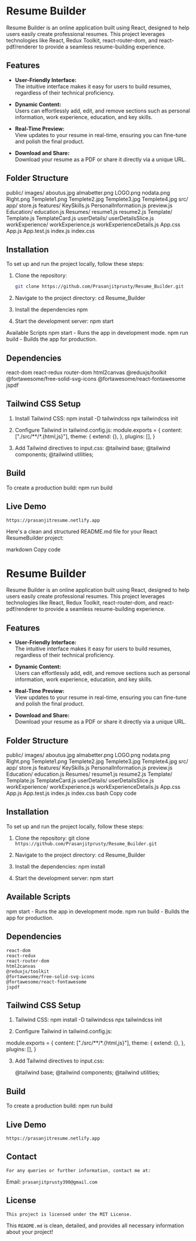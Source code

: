 # Resume Builder

Resume Builder is an online application built using React, designed to help users easily create professional resumes. This project leverages technologies like React, Redux Toolkit, react-router-dom, and react-pdf/renderer to provide a seamless resume-building experience.

## Features

- **User-Friendly Interface:**  
  The intuitive interface makes it easy for users to build resumes, regardless of their technical proficiency.

- **Dynamic Content:**  
  Users can effortlessly add, edit, and remove sections such as personal information, work experience, education, and key skills.

- **Real-Time Preview:**  
  View updates to your resume in real-time, ensuring you can fine-tune and polish the final product.

- **Download and Share:**  
  Download your resume as a PDF or share it directly via a unique URL.

## Folder Structure

public/
images/
aboutus.jpg
almabetter.png
LOGO.png
nodata.png
Right.png
Templete1.png
Templete2.jpg
Templete3.jpg
Templete4.jpg
src/
app/
store.js
features/
KeySkills.js
PersonalInformation.js
preview.js
Education/
education.js
Resumes/
resume1.js
resume2.js
Template/
Template.js
TemplateCard.js
userDetails/
userDetailsSlice.js
workExperience/
workExperience.js
workExperienceDetails.js
App.css
App.js
App.test.js
index.js
index.css

## Installation

To set up and run the project locally, follow these steps:

1. Clone the repository:

   ```bash
   git clone https://github.com/Prasanjitprusty/Resume_Builder.git

   ```

2. Navigate to the project directory:
   cd Resume_Builder

3. Install the dependencies
   npm
4. Start the development server:
   npm start

Available Scripts
npm start - Runs the app in development mode.
npm run build - Builds the app for production.

## Dependencies

react-dom
react-redux
router-dom
html2canvas
@reduxjs/toolkit
@fortawesome/free-solid-svg-icons
@fortawesome/react-fontawesome
jspdf

## Tailwind CSS Setup

1.  Install Tailwind CSS:
    npm install -D tailwindcss
    npx tailwindcss init

2.  Configure Tailwind in tailwind.config.js:
    module.exports = {
    content: ["./src/**/*.{html,js}"],
    theme: {
    extend: {},
    },
    plugins: [],
    }

3.  Add Tailwind directives to input.css:
    @tailwind base;
    @tailwind components;
    @tailwind utilities;

## Build

To create a production build:
npm run build

## Live Demo

`https://prasanjitresume.netlify.app`

Here's a clean and structured README.md file for your React ResumeBuilder project:

markdown
Copy code

# Resume Builder

Resume Builder is an online application built using React, designed to help users easily create professional resumes. This project leverages technologies like React, Redux Toolkit, react-router-dom, and react-pdf/renderer to provide a seamless resume-building experience.

## Features

- **User-Friendly Interface:**  
  The intuitive interface makes it easy for users to build resumes, regardless of their technical proficiency.

- **Dynamic Content:**  
  Users can effortlessly add, edit, and remove sections such as personal information, work experience, education, and key skills.

- **Real-Time Preview:**  
  View updates to your resume in real-time, ensuring you can fine-tune and polish the final product.

- **Download and Share:**  
  Download your resume as a PDF or share it directly via a unique URL.

## Folder Structure

public/
images/
aboutus.jpg
almabetter.png
LOGO.png
nodata.png
Right.png
Templete1.png
Templete2.jpg
Templete3.jpg
Templete4.jpg
src/
app/
store.js
features/
KeySkills.js
PersonalInformation.js
preview.js
Education/
education.js
Resumes/
resume1.js
resume2.js
Template/
Template.js
TemplateCard.js
userDetails/
userDetailsSlice.js
workExperience/
workExperience.js
workExperienceDetails.js
App.css
App.js
App.test.js
index.js
index.css
bash
Copy code

## Installation

To set up and run the project locally, follow these steps:

1. Clone the repository:
   git clone `https://github.com/Prasanjitprusty/Resume_Builder.git`
     
2. Navigate to the project directory:
   cd Resume_Builder

3. Install the dependencies:
    npm install

4. Start the development server:
    npm start

## Available Scripts
   npm start - Runs the app in development mode.
   npm run build - Builds the app for production.

## Dependencies
    react-dom
    react-redux
    react-router-dom
    html2canvas
    @reduxjs/toolkit
    @fortawesome/free-solid-svg-icons
    @fortawesome/react-fontawesome
    jspdf

## Tailwind CSS Setup
1.  Tailwind CSS:
     npm install -D tailwindcss
     npx tailwindcss init

2. Configure Tailwind in tailwind.config.js:

module.exports = {
content: ["./src/**/*.{html,js}"],
theme: {
extend: {},
},
plugins: [],
}

3. Add Tailwind directives to input.css:

    @tailwind base;
    @tailwind components;
    @tailwind utilities;

## Build
   To create a production build:
     npm run build

## Live Demo
   `https://prasanjitresume.netlify.app`     

## Contact
    For any queries or further information, contact me at:
  Email: `prasanjitprusty390@gmail.com`

## License
    This project is licensed under the MIT License.
  This `README.md` is clean, detailed, and provides all necessary information about your project!

